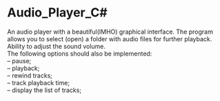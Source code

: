 # Audio_Player_C#
An audio player with a beautiful(IMHO) graphical interface. The program allows you to select (open) a folder with audio files for further playback. Ability to adjust the sound volume.    
The following options should also be implemented:  
– pause;  
– playback;  
– rewind tracks;  
– track playback time;  
– display the list of tracks;  
